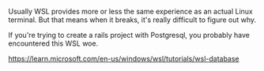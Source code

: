 Usually WSL provides more or less the same experience as an actual Linux terminal.
But that means when it breaks, it's really difficult to figure out why.

If you're trying to create a rails project with Postgresql, you probably have encountered this WSL woe.


https://learn.microsoft.com/en-us/windows/wsl/tutorials/wsl-database
